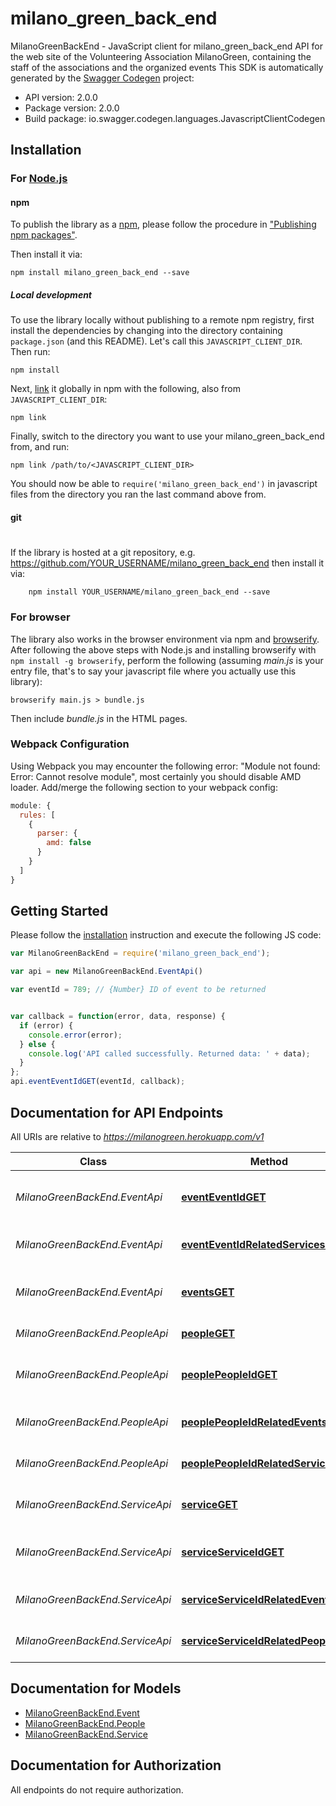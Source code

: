 # milano_green_back_end

MilanoGreenBackEnd - JavaScript client for milano_green_back_end
API for the web site of the Volunteering Association MilanoGreen, containing the staff of the associations and the organized events
This SDK is automatically generated by the [Swagger Codegen](https://github.com/swagger-api/swagger-codegen) project:

- API version: 2.0.0
- Package version: 2.0.0
- Build package: io.swagger.codegen.languages.JavascriptClientCodegen

## Installation

### For [Node.js](https://nodejs.org/)

#### npm

To publish the library as a [npm](https://www.npmjs.com/),
please follow the procedure in ["Publishing npm packages"](https://docs.npmjs.com/getting-started/publishing-npm-packages).

Then install it via:

```shell
npm install milano_green_back_end --save
```

##### Local development

To use the library locally without publishing to a remote npm registry, first install the dependencies by changing 
into the directory containing `package.json` (and this README). Let's call this `JAVASCRIPT_CLIENT_DIR`. Then run:

```shell
npm install
```

Next, [link](https://docs.npmjs.com/cli/link) it globally in npm with the following, also from `JAVASCRIPT_CLIENT_DIR`:

```shell
npm link
```

Finally, switch to the directory you want to use your milano_green_back_end from, and run:

```shell
npm link /path/to/<JAVASCRIPT_CLIENT_DIR>
```

You should now be able to `require('milano_green_back_end')` in javascript files from the directory you ran the last 
command above from.

#### git
#
If the library is hosted at a git repository, e.g.
https://github.com/YOUR_USERNAME/milano_green_back_end
then install it via:

```shell
    npm install YOUR_USERNAME/milano_green_back_end --save
```

### For browser

The library also works in the browser environment via npm and [browserify](http://browserify.org/). After following
the above steps with Node.js and installing browserify with `npm install -g browserify`,
perform the following (assuming *main.js* is your entry file, that's to say your javascript file where you actually 
use this library):

```shell
browserify main.js > bundle.js
```

Then include *bundle.js* in the HTML pages.

### Webpack Configuration

Using Webpack you may encounter the following error: "Module not found: Error:
Cannot resolve module", most certainly you should disable AMD loader. Add/merge
the following section to your webpack config:

```javascript
module: {
  rules: [
    {
      parser: {
        amd: false
      }
    }
  ]
}
```

## Getting Started

Please follow the [installation](#installation) instruction and execute the following JS code:

```javascript
var MilanoGreenBackEnd = require('milano_green_back_end');

var api = new MilanoGreenBackEnd.EventApi()

var eventId = 789; // {Number} ID of event to be returned


var callback = function(error, data, response) {
  if (error) {
    console.error(error);
  } else {
    console.log('API called successfully. Returned data: ' + data);
  }
};
api.eventEventIdGET(eventId, callback);

```

## Documentation for API Endpoints

All URIs are relative to *https://milanogreen.herokuapp.com/v1*

Class | Method | HTTP request | Description
------------ | ------------- | ------------- | -------------
*MilanoGreenBackEnd.EventApi* | [**eventEventIdGET**](docs/EventApi.md#eventEventIdGET) | **GET** /event/{eventId} | Find the event by its ID (identifier)
*MilanoGreenBackEnd.EventApi* | [**eventEventIdRelatedServicesGET**](docs/EventApi.md#eventEventIdRelatedServicesGET) | **GET** /event/{eventId}/related_services | Connect Event to its Services
*MilanoGreenBackEnd.EventApi* | [**eventsGET**](docs/EventApi.md#eventsGET) | **GET** /events | Events organized by MilanoGreen
*MilanoGreenBackEnd.PeopleApi* | [**peopleGET**](docs/PeopleApi.md#peopleGET) | **GET** /people | Staff of MilanoGreen
*MilanoGreenBackEnd.PeopleApi* | [**peoplePeopleIdGET**](docs/PeopleApi.md#peoplePeopleIdGET) | **GET** /person/{peopleId} | Find the Person by her ID (identifier)
*MilanoGreenBackEnd.PeopleApi* | [**peoplePeopleIdRelatedEventsGET**](docs/PeopleApi.md#peoplePeopleIdRelatedEventsGET) | **GET** /person/{peopleId}/related_events | Connect Person to its Events
*MilanoGreenBackEnd.PeopleApi* | [**peoplePeopleIdRelatedServicesGET**](docs/PeopleApi.md#peoplePeopleIdRelatedServicesGET) | **GET** /person/{peopleId}/related_services | Connect Person to its Services
*MilanoGreenBackEnd.ServiceApi* | [**serviceGET**](docs/ServiceApi.md#serviceGET) | **GET** /services | Service of MilanoGreen association
*MilanoGreenBackEnd.ServiceApi* | [**serviceServiceIdGET**](docs/ServiceApi.md#serviceServiceIdGET) | **GET** /service/{serviceId} | Find the Service by its ID (identifier)
*MilanoGreenBackEnd.ServiceApi* | [**serviceServiceIdRelatedEventsGET**](docs/ServiceApi.md#serviceServiceIdRelatedEventsGET) | **GET** /service/{serviceId}/related_events | Connect Service to its Events
*MilanoGreenBackEnd.ServiceApi* | [**serviceServiceIdRelatedPeopleGET**](docs/ServiceApi.md#serviceServiceIdRelatedPeopleGET) | **GET** /service/{serviceId}/related_people | Connect Service to its People


## Documentation for Models

 - [MilanoGreenBackEnd.Event](docs/Event.md)
 - [MilanoGreenBackEnd.People](docs/People.md)
 - [MilanoGreenBackEnd.Service](docs/Service.md)


## Documentation for Authorization

 All endpoints do not require authorization.

